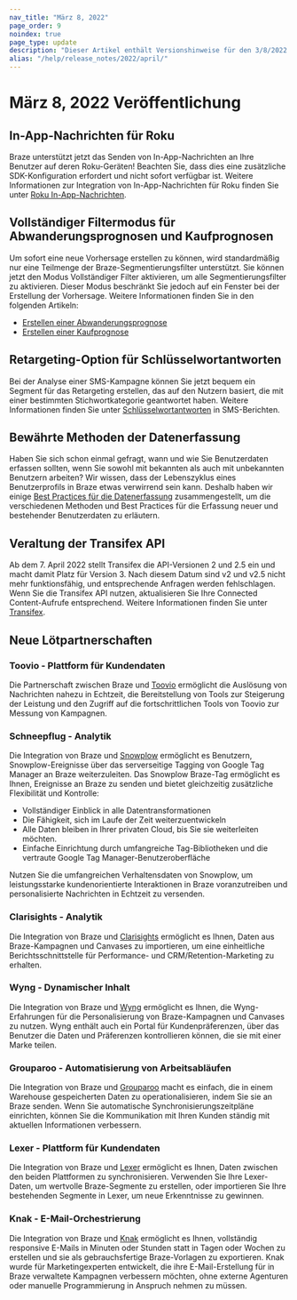 ```yaml
---
nav_title: "März 8, 2022"
page_order: 9
noindex: true
page_type: update
description: "Dieser Artikel enthält Versionshinweise für den 3/8/2022."
alias: "/help/release_notes/2022/april/"
---
```


# März 8, 2022 Veröffentlichung

## In-App-Nachrichten für Roku

Braze unterstützt jetzt das Senden von In-App-Nachrichten an Ihre Benutzer auf deren Roku-Geräten! Beachten Sie, dass dies eine zusätzliche SDK-Konfiguration erfordert und nicht sofort verfügbar ist. Weitere Informationen zur Integration von In-App-Nachrichten für Roku finden Sie unter [Roku In-App-Nachrichten]({{site.baseurl}}/developer_guide/platform_integration_guides/roku/in-app_messaging/overview/).

## Vollständiger Filtermodus für Abwanderungsprognosen und Kaufprognosen

Um sofort eine neue Vorhersage erstellen zu können, wird standardmäßig nur eine Teilmenge der Braze-Segmentierungsfilter unterstützt. Sie können jetzt den Modus Vollständiger Filter aktivieren, um alle Segmentierungsfilter zu aktivieren. Dieser Modus beschränkt Sie jedoch auf ein Fenster bei der Erstellung der Vorhersage. Weitere Informationen finden Sie in den folgenden Artikeln:

- [Erstellen einer Abwanderungsprognose]({{site.baseurl}}/user_guide/predictive_suite/predictive_churn/creating_a_churn_prediction/#full-filter-mode)
- [Erstellen einer Kaufprognose]({{site.baseurl}}/user_guide/predictive_suite/predictive_purchases/creating_a_purchase_prediction/#full-filter-mode)

## Retargeting-Option für Schlüsselwortantworten

Bei der Analyse einer SMS-Kampagne können Sie jetzt bequem ein Segment für das Retargeting erstellen, das auf den Nutzern basiert, die mit einer bestimmten Stichwortkategorie geantwortet haben. Weitere Informationen finden Sie unter [Schlüsselwortantworten]({{site.baseurl}}/user_guide/message_building_by_channel/sms/sms_campaign_analytics/#keyword-responses) in SMS-Berichten.

## Bewährte Methoden der Datenerfassung

Haben Sie sich schon einmal gefragt, wann und wie Sie Benutzerdaten erfassen sollten, wenn Sie sowohl mit bekannten als auch mit unbekannten Benutzern arbeiten? Wir wissen, dass der Lebenszyklus eines Benutzerprofils in Braze etwas verwirrend sein kann. Deshalb haben wir einige [Best Practices für die Datenerfassung]({{site.baseurl}}/user_guide/data_and_analytics/user_data_collection/best_practices/) zusammengestellt, um die verschiedenen Methoden und Best Practices für die Erfassung neuer und bestehender Benutzerdaten zu erläutern.

## Veraltung der Transifex API

Ab dem 7\. April 2022 stellt Transifex die API-Versionen 2 und 2.5 ein und macht damit Platz für Version 3. Nach diesem Datum sind v2 und v2.5 nicht mehr funktionsfähig, und entsprechende Anfragen werden fehlschlagen. Wenn Sie die Transifex API nutzen, aktualisieren Sie Ihre Connected Content-Aufrufe entsprechend. Weitere Informationen finden Sie unter [Transifex]({{site.baseurl}}/partners/message_personalization/localization/transifex/).

## Neue Lötpartnerschaften

### Toovio - Plattform für Kundendaten

Die Partnerschaft zwischen Braze und [Toovio]({{site.baseurl}}/partners/data_and_infrastructure_agility/customer_data_platform/toovio/) ermöglicht die Auslösung von Nachrichten nahezu in Echtzeit, die Bereitstellung von Tools zur Steigerung der Leistung und den Zugriff auf die fortschrittlichen Tools von Toovio zur Messung von Kampagnen.

### Schneepflug - Analytik

Die Integration von Braze und [Snowplow]({{site.baseurl}}/partners/data_and_infrastructure_agility/analytics/snowplow/) ermöglicht es Benutzern, Snowplow-Ereignisse über das serverseitige Tagging von Google Tag Manager an Braze weiterzuleiten. Das Snowplow Braze-Tag ermöglicht es Ihnen, Ereignisse an Braze zu senden und bietet gleichzeitig zusätzliche Flexibilität und Kontrolle:

- Vollständiger Einblick in alle Datentransformationen
- Die Fähigkeit, sich im Laufe der Zeit weiterzuentwickeln
- Alle Daten bleiben in Ihrer privaten Cloud, bis Sie sie weiterleiten möchten.
- Einfache Einrichtung durch umfangreiche Tag-Bibliotheken und die vertraute Google Tag Manager-Benutzeroberfläche

Nutzen Sie die umfangreichen Verhaltensdaten von Snowplow, um leistungsstarke kundenorientierte Interaktionen in Braze voranzutreiben und personalisierte Nachrichten in Echtzeit zu versenden.

### Clarisights - Analytik

Die Integration von Braze und [Clarisights]({{site.baseurl}}/partners/data_and_infrastructure_agility/analytics/clarisights/) ermöglicht es Ihnen, Daten aus Braze-Kampagnen und Canvases zu importieren, um eine einheitliche Berichtsschnittstelle für Performance- und CRM/Retention-Marketing zu erhalten.

### Wyng - Dynamischer Inhalt

Die Integration von Braze und [Wyng]({{site.baseurl}}/partners/message_personalization/dynamic_content/wyng/) ermöglicht es Ihnen, die Wyng-Erfahrungen für die Personalisierung von Braze-Kampagnen und Canvases zu nutzen. Wyng enthält auch ein Portal für Kundenpräferenzen, über das Benutzer die Daten und Präferenzen kontrollieren können, die sie mit einer Marke teilen.

### Grouparoo - Automatisierung von Arbeitsabläufen

Die Integration von Braze und [Grouparoo]({{site.baseurl}}/help/release_notes/deprecations/grouparoo) macht es einfach, die in einem Warehouse gespeicherten Daten zu operationalisieren, indem Sie sie an Braze senden. Wenn Sie automatische Synchronisierungszeitpläne einrichten, können Sie die Kommunikation mit Ihren Kunden ständig mit aktuellen Informationen verbessern.

### Lexer - Plattform für Kundendaten

Die Integration von Braze und [Lexer]({{site.baseurl}}/partners/data_and_infrastructure_agility/customer_data_platform/lexer/) ermöglicht es Ihnen, Daten zwischen den beiden Plattformen zu synchronisieren. Verwenden Sie Ihre Lexer-Daten, um wertvolle Braze-Segmente zu erstellen, oder importieren Sie Ihre bestehenden Segmente in Lexer, um neue Erkenntnisse zu gewinnen.

### Knak - E-Mail-Orchestrierung

Die Integration von Braze und [Knak]({{site.baseurl}}/partners/message_orchestration/channel_extensions/email_templates/knak/) ermöglicht es Ihnen, vollständig responsive E-Mails in Minuten oder Stunden statt in Tagen oder Wochen zu erstellen und sie als gebrauchsfertige Braze-Vorlagen zu exportieren. Knak wurde für Marketingexperten entwickelt, die ihre E-Mail-Erstellung für in Braze verwaltete Kampagnen verbessern möchten, ohne externe Agenturen oder manuelle Programmierung in Anspruch nehmen zu müssen.